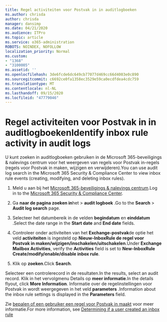 ```yaml
---
title: Regel activiteiten voor Postvak in in auditlogboeken
ms.author: chrisda
author: chrisda
manager: dansimp
ms.date: 04/21/2020
ms.audience: ITPro
ms.topic: article
ms.service: o365-administration
ROBOTS: NOINDEX, NOFOLLOW
localization_priority: Normal
ms.custom:
- "1368"
- "3100005"
ms.assetid: ''
ms.openlocfilehash: 3de6fcde6dc649cb77077d469cc66d4003e0c890
ms.sourcegitcommit: c6692ce0fa1358ec3529e59ca0ecdfdea4cdc759
ms.translationtype: MT
ms.contentlocale: nl-NL
ms.lasthandoff: 09/15/2020
ms.locfileid: "47779046"
---
```

# <a name="identify-inbox-rule-activity-in-audit-logs"></a><span data-ttu-id="c9568-102">Regel activiteiten voor Postvak in in auditlogboeken</span><span class="sxs-lookup"><span data-stu-id="c9568-102">Identify inbox rule activity in audit logs</span></span>

<span data-ttu-id="c9568-103">U kunt zoeken in auditlogboeken gebruiken in de Microsoft 365-beveiligings & nalevings centrum voor het weergeven van regels voor Postvak in-regels (regels voor Postvak in maken, wijzigen en verwijderen).</span><span class="sxs-lookup"><span data-stu-id="c9568-103">You can use audit log search in the Microsoft 365 Security & Compliance Center to view inbox rule events (creating, modifying, and deleting inbox rules).</span></span>

1. <span data-ttu-id="c9568-104">Meld u aan bij het [Microsoft 365-beveiligings & nalevings centrum](https://protection.office.com/).</span><span class="sxs-lookup"><span data-stu-id="c9568-104">Log in to the [Microsoft 365 Security & Compliance Center](https://protection.office.com/).</span></span>

2. <span data-ttu-id="c9568-105">Ga **naar de pagina zoeken in**het  >  **audit logboek** .</span><span class="sxs-lookup"><span data-stu-id="c9568-105">Go to the **Search** > **Audit log search** page.</span></span>

3. <span data-ttu-id="c9568-106">Selecteer het datumbereik in de velden **begindatum** en **einddatum** .</span><span class="sxs-lookup"><span data-stu-id="c9568-106">Select the date range in the **Start date** and **End date** fields.</span></span>

4. <span data-ttu-id="c9568-107">Controleer onder activiteiten van het **Exchange-postvak**de optie het veld **activiteiten** is ingesteld op **Nieuw-InboxRule de regel voor Postvak in maken/wijzigen/inschakelen/uitschakelen**.</span><span class="sxs-lookup"><span data-stu-id="c9568-107">Under **Exchange Mailbox Activities**, verify the **Activities** field is set to **New-InboxRule Create/modify/enable/disable inbox rule**.</span></span>

5. <span data-ttu-id="c9568-108">Klik op **zoeken**.</span><span class="sxs-lookup"><span data-stu-id="c9568-108">Click **Search**.</span></span>

<span data-ttu-id="c9568-109">Selecteer een controlerecord in de resultaten.</span><span class="sxs-lookup"><span data-stu-id="c9568-109">In the results, select an audit record.</span></span> <span data-ttu-id="c9568-110">Klik in het vervolgmenu Details op **meer informatie**.</span><span class="sxs-lookup"><span data-stu-id="c9568-110">In the details flyout, click **More Information**.</span></span> <span data-ttu-id="c9568-111">Informatie over de regelinstellingen voor Postvak in wordt weergegeven in het veld **parameters** .</span><span class="sxs-lookup"><span data-stu-id="c9568-111">Information about the inbox rule settings is displayed in the **Parameters** field.</span></span>

<span data-ttu-id="c9568-112">Zie [bepalen of een gebruiker een regel voor Postvak in maakt](https://docs.microsoft.com//office365/securitycompliance/auditing-troubleshooting-scenarios#determining-if-a-user-created-an-inbox-rule) voor meer informatie.</span><span class="sxs-lookup"><span data-stu-id="c9568-112">For more information, see [Determining if a user created an inbox rule](https://docs.microsoft.com//office365/securitycompliance/auditing-troubleshooting-scenarios#determining-if-a-user-created-an-inbox-rule)</span></span>
